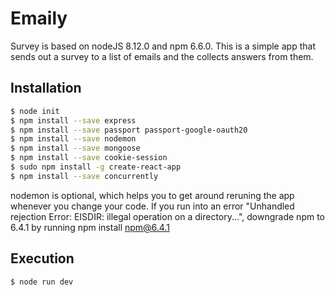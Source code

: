 # Emaily
Survey is based on nodeJS 8.12.0 and npm 6.6.0. This is a simple app that sends out a survey to a list of emails and the collects answers from them.

## Installation
```bash
$ node init
$ npm install --save express
$ npm install --save passport passport-google-oauth20
$ npm install --save nodemon
$ npm install --save mongoose
$ npm install --save cookie-session
$ sudo npm install -g create-react-app
$ npm install --save concurrently
```
nodemon is optional, which helps you to get around reruning the app whenever you change your code.
If you run into an error "Unhandled rejection Error: EISDIR: illegal operation on a directory...",
downgrade npm to 6.4.1 by running npm install npm@6.4.1

## Execution
```bash
$ node run dev
```